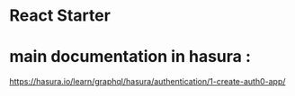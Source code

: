 # React Starter

# main documentation in hasura :

https://hasura.io/learn/graphql/hasura/authentication/1-create-auth0-app/
